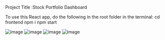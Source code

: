 
Project Title :Stock Portfolio Dashboard

To use this React app, do the following in the root folder in the terminal:
cd frontend
npm i
npm start

![image](https://github.com/srikar0805/SPD-React-/assets/80809381/2c4789b9-9137-49ac-88c1-9ccf1646a5ca)
![image](https://github.com/srikar0805/SPD-React-/assets/80809381/78d32064-63ad-47f4-a337-db405625bec7)
![image](https://github.com/srikar0805/SPD-React-/assets/80809381/42b7743e-ca2b-41b8-975f-a78726915801)
![image](https://github.com/srikar0805/SPD-React-/assets/80809381/7b9e152c-b9b2-47f1-befd-178bca5b16d7)


